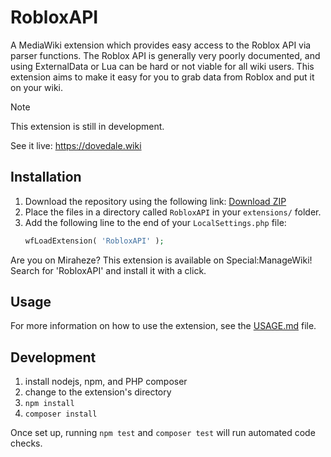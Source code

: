 # RobloxAPI

A MediaWiki extension which provides easy access to the Roblox API via parser functions. The Roblox API is generally
very poorly documented, and using ExternalData or Lua can be hard or not viable for all wiki users. This extension aims
to make it easy for you to grab data from Roblox and put it on your wiki.

> [!NOTE]
> This extension is still in development.

See it live: https://dovedale.wiki

## Installation

1. Download the repository using the following link: [Download ZIP](https://github.com/dovedalewiki/mediawiki-extensions-RobloxAPI/archive/master.zip)
2. Place the files in a directory called `RobloxAPI` in your `extensions/` folder.
2. Add the following line to the end of your `LocalSettings.php` file:
    ```php
    wfLoadExtension( 'RobloxAPI' );
    ```

Are you on Miraheze? This extension is available on Special:ManageWiki! Search for 'RobloxAPI' and install it with a click.

## Usage

For more information on how to use the extension, see the [USAGE.md](USAGE.md) file.

## Development

1. install nodejs, npm, and PHP composer
2. change to the extension's directory
3. `npm install`
4. `composer install`

Once set up, running `npm test` and `composer test` will run automated code checks.

